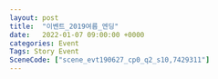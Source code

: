 ```yaml
---
layout: post
title:  "이벤트_2019여름_엔딩"
date:   2022-01-07 09:00:00 +0000
categories: Event
Tags: Story Event
SceneCode: ["scene_evt190627_cp0_q2_s10,7429311"]
---
```

